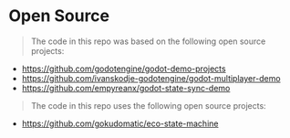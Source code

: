 # Open Source

> The code in this repo was based on the following open source projects:

* https://github.com/godotengine/godot-demo-projects
* https://github.com/ivanskodje-godotengine/godot-multiplayer-demo
* https://github.com/empyreanx/godot-state-sync-demo

> The code in this repo uses the following open source projects:

* https://github.com/gokudomatic/eco-state-machine